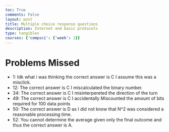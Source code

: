 ```yaml
---
toc: True
comments: False
layout: post
title: Multiple choice response questions
description: Internet and basic protocols
type: tangibles
courses: {'compsci': {'week': 1}}
---
```

# Problems Missed
- 1: Idk what i was thinking the correct answer is C I assume this was a misclick.
- 12: The correct answer is C I miscalculated the binary number.
- 34: The correct answer is C I misinterpereted the direction of the turn
- 49: The correct answer is C I accidentally Miscounted the amount of bits required for 100 data points
- 50: The correct answer is D as I did not know that N^2 was considered a reasonable processing time.
- 52: You cannot determine the average given only the final outcome and thus the correct answer is A.

